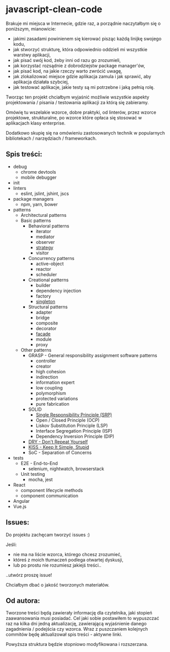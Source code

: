 # javascript-clean-code

Brakuje mi miejsca w Internecie, gdzie raz, a porządnie naczytałbym się o poniższym, mianowicie:
* jakimi zasadami powinienem się kierować pisząc każdą linijkę swojego kodu,
* jak stworzyć strukturę, która odpowiednio oddzieli mi wszystkie warstwy aplikacji,
* jak pisać swój kod, żeby inni od razu go zrozumieli,
* jak korzystać rozsądnie z dobrodziejstw package manager'ów,
* jak pisać kod, na jakie rzeczy warto zwrócić uwagę,
* jak zlokalizować miejsce gdzie aplikacja zamula i jak sprawić, aby aplikacja działała szybciej,
* jak testować aplikacje, jakie testy są mi potrzebne i jaką pełnią rolę.

Tworząc ten projekt chciałbym wyjaśnić możliwie wszystkie aspekty
projektowania / pisania / testowania aplikacji za którą się zabieramy.

Omówię tu wszelakie wzorce, dobre praktyki, od linterów, przez wzorce projektowe,
strukturalne, po wzorce które opłaca się stosować w aplikacjach klasy enterprise.

Dodatkowo skupię się na omówieniu zastosowanych technik w popularnych bibliotekach / narzędziach / frameworkach.

## Spis treści:

* debug
    * chrome devtools
    * mobile debugger
* init
* linters
    * eslint, jslint, jshint, jscs
* package managers
    * npm, yarn, bower
* patterns
    * Architectural patterns
    * Basic patterns
        * Behavioral patterns
            * iterator
            * mediator
            * observer
            * [strategy](patterns/basic-patterns/behavioral-patterns/strategy.md)
            * visitor
        * Concurrency patterns
            * active-object
            * reactor
            * scheduler
        * Creational patterns
            * builder
            * dependency injection
            * factory
            * [singleton](patterns/basic-patterns/creational-patterns/singleton.md)
        * Structural patterns
            * adapter
            * bridge
            * composite
            * decorator
            * [facade](patterns/basic-patterns/structural-patterns/facade.md)
            * module
            * proxy
    * Other patterns
        * GRASP - General responsibility assignment software patterns
            * controller
            * creator
            * high cohesion
            * indirection
            * information expert
            * low coupling
            * polymorphism
            * protected variations
            * pure fabrication
        * SOLID
            * [Single Responsibility Principle (SRP)](patterns/other-patterns/SOLID/single-responsibility-principle.md)
            * Open / Closed Principle (OCP)
            * Liskov Substitution Principle (LSP)
            * Interface Segregation Principle (ISP)
            * Dependency Inversion Principle (DIP)
        * [DRY - Don't Repeat Yourself](patterns/other-patterns/DRY.md)
        * [KISS - Keep It Simple, Stupid](patterns/other-patterns/KISS.md)
        * SoC - Separation of Concerns
* tests
    * E2E - End-to-End
        * selenium, nightwatch, browserstack
    * Unit testing
        * mocha, jest
* React
    * component lifecycle methods
    * component communication
* Angular
* Vue.js

## Issues:

Do projektu zachęcam tworzyć issues :)

Jeśli:
* nie ma na liście wzorca, którego chcesz zrozumieć,
* któreś z moich tłumaczeń podlega otwartej dyskusji,
* lub po prostu nie rozumiesz jakiejś treści..

..utwórz proszę issue!

Chciałbym dbać o jakość tworzonych materiałów.

## Od autora:

Tworzone treści będą zawierały informację dla czytelnika, jaki
stopień zaawansowania musi posiadać. Cel jaki sobie postawiłem to
wypuszczać raz na kilka dni jedną aktualizację,
zawierającą wyjaśnienie danego zagadnienia / podejścia czy wzorca.
Wraz z puszczaniem kolejnych commitów będę aktualizował spis treści - aktywne
linki.

Powyższa struktura będzie stopniowo modyfikowana i rozszerzana.
